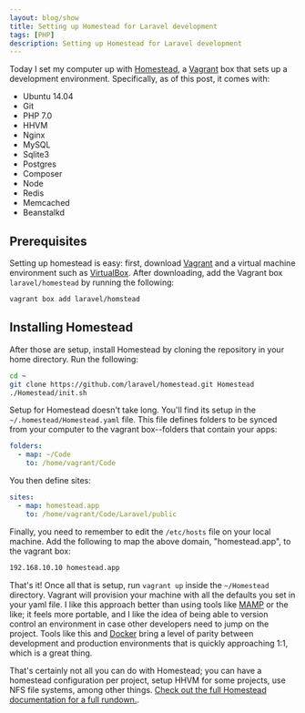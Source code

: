 ```yaml
---
layout: blog/show
title: Setting up Homestead for Laravel development
tags: [PHP]
description: Setting up Homestead for Laravel development
---
```


Today I set my computer up with [Homestead][homestead], a [Vagrant][vagrant] box
that sets up a development environment. Specifically, as of this post, it comes
with:

- Ubuntu 14.04
- Git
- PHP 7.0
- HHVM
- Nginx
- MySQL
- Sqlite3
- Postgres
- Composer
- Node
- Redis
- Memcached
- Beanstalkd

## Prerequisites

Setting up homestead is easy: first, download [Vagrant][vagrant] and a virtual
machine environment such as [VirtualBox][virtualbox]. After downloading, add the
Vagrant box `laravel/homestead` by running the following:

~~~ bash
vagrant box add laravel/homstead
~~~

## Installing Homestead

After those are setup, install Homestead by cloning the repository in your home
directory. Run the following:

~~~ bash
cd ~
git clone https://github.com/laravel/homestead.git Homestead
./Homestead/init.sh
~~~

Setup for Homestead doesn't take long. You'll find its setup in the
`~/.homestead/Homestead.yaml` file. This file defines folders to be synced from
your computer to the vagrant box--folders that contain your apps:

~~~ yaml
folders:
  - map: ~/Code
    to: /home/vagrant/Code
~~~

You then define sites:

~~~ yaml
sites:
  - map: homestead.app
    to: /home/vagrant/Code/Laravel/public
~~~

Finally, you need to remember to edit the `/etc/hosts` file on your local
machine. Add the following to map the above domain, "homestead.app", to the
vagrant box:

~~~ bash
192.168.10.10 homestead.app
~~~

That's it! Once all that is setup, run `vagrant up` inside the `~/Homestead`
directory. Vagrant will provision your machine with all the defaults you set in
your yaml file. I like this approach better than using tools like [MAMP][mamp] or the
like; it feels more portable, and I like the idea of being able to version
control an environment in case other developers need to jump on the project.
Tools like this and [Docker][docker] bring a level of parity between development
and production environments that is quickly approaching 1:1, which is a great
thing.

That's certainly not all you can do with Homestead; you can have a homestead
configuration per project, setup HHVM for some projects, use NFS file systems,
among other things. [Check out the full Homestead documentation for a full
rundown.][homestead].

[laravel]: https://laravel.com
[homestead]: https://laravel.com/docs/5.2/homestead
[vagrant]: https://vagrantup.com
[virtualbox]: https://www.virtualbox.org/wiki/Downloads
[mamp]: http://www.mamp.info
[docker]: http://www.docker.com
